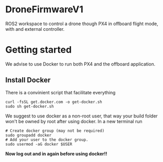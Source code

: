 # DroneFirmwareV1
ROS2 workspace to control a drone though PX4 in offboard flight mode, with and external controller.

# Getting started
We advise to use Docker to run both PX4 and the offboard application.

## Install Docker
There is a convinient script that facilitate everything
```
curl -fsSL get.docker.com -o get-docker.sh
sudo sh get-docker.sh
```
We suggest to use docker as a non-root user, that way your build folder won't be owned by root after using docker. In a new terminal run
```
# Create docker group (may not be required)
sudo groupadd docker
# Add your user to the docker group.
sudo usermod -aG docker $USER
```
**Now log out and in again before using docker!!**
